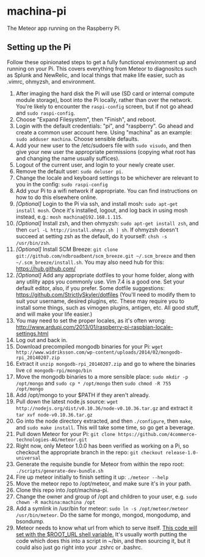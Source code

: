 machina-pi
==========

The Meteor app running on the Raspberry Pi.

## Setting up the Pi

Follow these opinionated steps to get a fully functional environment up and running on your Pi.  This covers everything from Meteor to diagnositcs such as Splunk and NewRelic, and local things that make life easier, such as .vimrc, ohmyzsh, and environment.

1. After imaging the hard disk the Pi will use (SD card or internal compute module storage), boot into the Pi locally, rather than over the network.  You're likely to encounter the `raspi-config` screen, but if not go ahead and `sudo raspi-config`.
2. Choose "Expand Filesystem", then "Finish", and reboot.
3. Login with the default credentials: "pi", and "raspberry".  Go ahead and create a common user account here.  Using "machina" as an example: `sudo adduser machina`.  Choose sensible defaults.
4. Add your new user to the /etc/sudoers file with `sudo visudo`, and then give your new user the appropriate permissions (copying what root has and changing the name usually suffices).
5. Logout of the current user, and login to your newly create user.
6. Remove the default user: `sudo deluser pi`.
7. Change the locale and keyboard settings to be whichever are relevant to you in the config: `sudo raspi-config`
8. Add your Pi to a wifi network if appropriate.  You can find instructions on how to do this elsewhere online.
9. _[Optional]_ Login to the Pi via ssh, and install mosh: `sudo apt-get install mosh`.  Once it's installed, logout, and log back in using mosh instead, e.g.: `mosh machina@192.168.1.115`.
10. _[Optional]_ Install zsh, and then ohmyzsh: `sudo apt-get install zsh`, and then `curl -L http://install.ohmyz.sh | sh`.  If ohmyzsh doesn't succeed at setting zsh as the default, do it yourself: `chsh -s /usr/bin/zsh`.
11. _[Optional]_ Install SCM Breeze: `git clone git://github.com/ndbroadbent/scm_breeze.git ~/.scm_breeze` and then `~/.scm_breeze/install.sh`. You may also need hub for this: https://hub.github.com/
12. _[Optional]_ Add any appropriate dotfiles to your home folder, along with any utility apps you commonly use.  Vim 7.4 is a good one.  Set your default editor, also, if you prefer.  Some dotfile suggestions: https://github.com/StrictlySkyler/dotfiles (You'll need to modify them to suit your username, desired plugins, etc.  These may require you to install some things, such as vimogen plugins, antigen, etc.  All good stuff, and will make your life easier.)
13. You may need to set the proper locales, as it's often wrong: http://www.ardupi.com/2013/01/raspberry-pi-raspbian-locale-settings.html
14. Log out and back in.
15. Download precompiled mongodb binaries for your Pi: `wget http://www.widriksson.com/wp-content/uploads/2014/02/mongodb-rpi_20140207.zip`
16. Extract it `unzip mongodb-rpi_20140207.zip` and go to where the binaries live `cd mongodb-rpi/mongo/bin`
17. Move the mongodb binaries to a more sensible place: `sudo mkdir -p /opt/mongo` and `sudo cp * /opt/mongo` then `sudo chmod -R 755 /opt/mongo`
18. Add /opt/mongo to your $PATH if they aren't already.
19. Pull down the latest node.js source: `wget http://nodejs.org/dist/v0.10.36/node-v0.10.36.tar.gz` and extract it `tar xvf node-v0.10.36.tar.gz`
20. Go into the node directory extracted, and then `./configure`, then `make`, and `sudo make install`.  This will take some time, so go get a beverage.
21. Pull down Meteor for your Pi: `git clone https://github.com/4commerce-technologies-AG/meteor.git`
22. Right now, only Meteor 1.0.0 has been verified as working on a Pi, so checkout the appropriate branch in the repo: `git checkout release-1.0-universal`
23. Generate the requisite bundle for Meteor from within the repo root: `./scripts/generate-dev-bundle.sh`
24. Fire up meteor initially to finish setting it up: `./meteor --help`
25. Move the meteor repo to /opt/meteor, and make sure it's in your path.
26. Clone this repo into /opt/machina-pi.
27. Change the owner and group of /opt and children to your user, e.g. `sudo chown -R machina:machina /opt`
28. Add a symlink in /usr/bin for meteor: `sudo ln -s /opt/meteor/meteor /usr/bin/meteor`.  Do the same for mongo, mongod, mongodump, and bsondump.
29. Meteor needs to know what url from which to serve itself.  [This code will set with the $ROOT_URL shell variable.](https://github.com/StrictlySkyler/utility_scripts/blob/master/linux/export_address.sh)  It's usually worth putting the code which does this into a script in ~/bin, and then sourcing it, but it could also just go right into your .zshrc or .bashrc.
